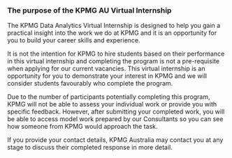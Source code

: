 ### The purpose of the KPMG AU Virtual Internship

The KPMG Data Analytics Virtual Internship is designed to help you gain a practical insight into the work we do at KPMG and it is an opportunity for you to build your career skills and experience.

It is not the intention for KPMG to hire students based on their performance in this virtual internship and completing the program is not a pre-requisite when applying for our current vacancies. This virtual internship is an opportunity for you to demonstrate your interest in KPMG and we will consider students favourably who complete the program.

Due to the number of participants potentially completing this program, KPMG will not be able to assess your individual work or provide you with specific feedback. However, after submitting your completed work, you will be able to access model work prepared by our Consultants so you can see how someone from KPMG would approach the task.

If you provide your contact details, KPMG Australia may contact you at any stage to discuss their completed response in more detail.

